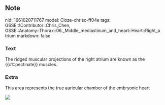 ## Note
nid: 1661020711767
model: Cloze-chrisc-ff04e
tags: GSSE::!Contributor::Chris_Chen, GSSE::Anatomy::Thorax::06._Middle_mediastinum_and_heart::Heart::Right_atrium
markdown: false

### Text
<div class='toggle'>
  The ridged muscular projections of the right atrium are known as
  the {{c1::pectinate}} muscles.
</div>

### Extra
<p id="1f857184-dfaf-4051-9eab-4014725aab25" class="">This area
represents the true auricular chamber of the embryonic heart
<p id="1f857184-dfaf-4051-9eab-4014725aab25" class=""><img src= 
"13427797_1230203717012625_2777689311334471882_n.jpg">
